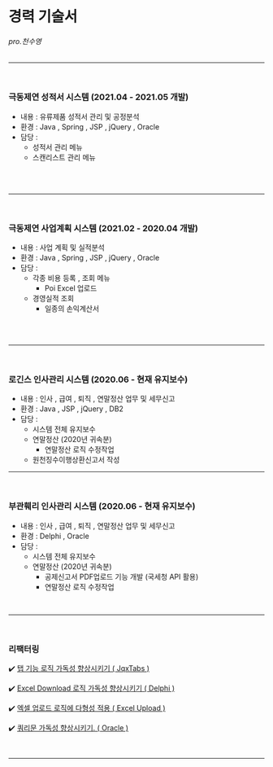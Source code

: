 # 경력 기술서                                        
######                                                       pro.천수영

-----------------------------------------------------------------------
</br>     

### 극동제연 성적서 시스템 (2021.04 - 2021.05 개발)

  - 내용 : 유류제품 성적서 관리 및 공정분석
  - 환경 : Java , Spring , JSP , jQuery , Oracle
  - 담당 :  
       - 성적서 관리 메뉴
       - 스캔리스트 관리 메뉴
 

</br></br>      

-----------------------------------------------------------------------
</br>     

### 극동제연 사업계획 시스템 (2021.02 - 2020.04 개발)

  - 내용 : 사업 계획 및 실적분석
  - 환경 : Java , Spring , JSP , jQuery , Oracle
  - 담당 :
      - 각종 비용 등록 , 조회 메뉴
          * Poi Excel 업로드
      - 경영실적 조회
          * 일종의 손익계산서


     
</br></br>   
          
 -----------------------------------------------------------------------
</br>     
     
### 로긴스 인사관리 시스템 (2020.06 - 현재 유지보수)

   - 내용 : 인사 , 급여 , 퇴직 , 연말정산 업무 및 세무신고
   - 환경 : Java , JSP , jQuery , DB2
   - 담당 :  
        - 시스템 전체 유지보수
        - 연말정산 (2020년 귀속분)
             * 연말정산 로직 수정작업
        - 원천징수이행상환신고서 작성
 
      
-----------------------------------------------------------------------
</br>     
     
### 부관훼리 인사관리 시스템 (2020.06 - 현재 유지보수)

   - 내용 : 인사 , 급여 , 퇴직 , 연말정산 업무 및 세무신고
   - 환경 : Delphi , Oracle
   - 담당 :  
        - 시스템 전체 유지보수
        - 연말정산 (2020년 귀속분)
             * 공제신고서 PDF업로드 기능 개발 (국세청 API 활용)
             * 연말정산 로직 수정작업



</br>   
   
-----------------------------------------------------------------------
</br>     
     
### 리팩터링


:heavy_check_mark: <a  href="https://github.com/kylle17/Refactoring/tree/master/0003.%20%5B%20%20%ED%83%AD%20%EA%B8%B0%EB%8A%A5%20JqxTabs%20%20%5D%5B%20Javascript%20%5D" target="_blank"> 
       탭 기능 로직 가독성 향상시키기 ( JqxTabs ) 
  </a>
  
  
:heavy_check_mark: <a  href="https://github.com/kylle17/Refactoring/blob/master/0001.%20%5B%20%ED%9C%B4%EA%B0%80%20%EA%B3%84%ED%9A%8D%EC%84%9C%20%EC%97%91%EC%85%80%20%EB%8B%A4%EC%9A%B4%EB%A1%9C%EB%93%9C%20%5D%5B%20Excel%20Download%20%5D%5B%20Delphi%20%5D/README.md" target="_blank"> 
        Excel Download 로직 가독성 향상시키기 ( Delphi ) 
  </a>
  
  
:heavy_check_mark: <a href="https://github.com/kylle17/Refactoring/blob/master/0002.%20%5B%20Excelupload%20%EB%8B%A4%ED%98%95%EC%84%B1%20%EC%A0%81%EC%9A%A9%20%5D%5B%20Java%20%5D" target="_blank"> 
        엑셀 업로드 로직에 다형성 적용 ( Excel Upload )
  </a>


:heavy_check_mark: <a href="https://github.com/kylle17/Refactoring/tree/master/0004.%20%5B%20%20%EA%B2%BD%EC%98%81%EC%8B%A4%EC%A0%81%20%EC%BF%BC%EB%A6%AC%EB%AC%B8%20%20%5D%5B%20SQL%20%5D" target="_blank"> 
       쿼리문 가독성 향상시키기. ( Oracle )
</a>


</br>   
   
-----------------------------------------------------------------------

